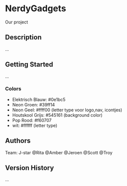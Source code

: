 # NerdyGadgets
Our project

## Description
...

## Getting Started
...

### Colors
*	Elektrisch Blauw: #0e1bc5
*	Neon Groen: #39ff14
*	Neon Geel: #ffff00 (letter type voor logo,nav, icontjes)
*	Houtskool Grijs: #545161 (background color)
*	Pop Rood: #f60707
*	wit: #ffffff (letter type)

## Authors

Team: J-star
@Rita
@Amber
@Jeroen
@Scott
@Troy

## Version History

...
